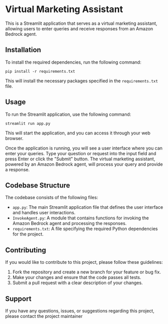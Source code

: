 # Virtual Marketing Assistant

This is a Streamlit application that serves as a virtual marketing assistant, allowing users to enter queries and receive responses from an Amazon Bedrock agent.

## Installation

To install the required dependencies, run the following command:

```
pip install -r requirements.txt
```

This will install the necessary packages specified in the `requirements.txt` file.

## Usage

To run the Streamlit application, use the following command:

```
streamlit run app.py
```

This will start the application, and you can access it through your web browser.

Once the application is running, you will see a user interface where you can enter your queries. Type your question or request into the input field and press Enter or click the "Submit" button. The virtual marketing assistant, powered by an Amazon Bedrock agent, will process your query and provide a response.

## Codebase Structure

The codebase consists of the following files:

- `app.py`: The main Streamlit application file that defines the user interface and handles user interactions.
- `InvokeAgent.py`: A module that contains functions for invoking the Amazon Bedrock agent and processing the responses.
- `requirements.txt`: A file specifying the required Python dependencies for the project.


## Contributing

If you would like to contribute to this project, please follow these guidelines:

1. Fork the repository and create a new branch for your feature or bug fix.
2. Make your changes and ensure that the code passes all tests.
3. Submit a pull request with a clear description of your changes.

## Support

If you have any questions, issues, or suggestions regarding this project, please contact the project maintainer 
